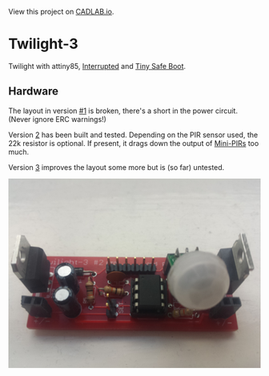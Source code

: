 View this project on [CADLAB.io](https://cadlab.io/project/1197). 

Twilight-3
==========

Twilight with attiny85,
[Interrupted](https://github.com/jscrane/Interrupted) and
[Tiny Safe Boot](http://jtxp.org/tech/tinysafeboot_en.htm).

Hardware
--------
The layout in version [#1](https://cadlab.io/project/1197/6bfdd5cf1f4ba5d0182bede7adce6e52f376f4fe/circuit/ZWFnbGUvdHdpbGlnaHQzLmJyZA%3D%3D) is broken, 
there's a short in the power circuit. (Never ignore ERC warnings!)

Version [2](https://cadlab.io/project/1197/2f3ed3901fa7b14418fc2b612dbf1835c0194fca/circuit/ZWFnbGUvdHdpbGlnaHQzLmJyZA%3D%3D) has been built and tested. 
Depending on the PIR sensor used, the 22k resistor is optional. If present,
it drags down the output of 
[Mini-PIRs](https://www.futurlec.com/Mini_PIR_Module.shtml) too much.

Version [3](https://cadlab.io/project/1197/9cf4fb193adf9d36c94b128c8913e801d072b348/circuit/ZWFnbGUvdHdpbGlnaHQzLmJyZA%3D%3D) improves the layout some more
but is (so far) untested.

![alt tag](images/version2.jpg)

